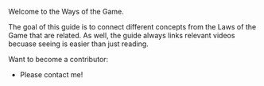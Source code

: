 Welcome to the Ways of the Game.

The goal of this guide is to connect different concepts from the Laws of the Game that are related. As well, the guide always links relevant videos becuase seeing is easier than just reading.

Want to become a contributor:
- Please contact me!
